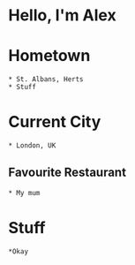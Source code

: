 # Hello, I'm Alex

# Hometown
	* St. Albans, Herts
	* Stuff

# Current City
	* London, UK

## Favourite Restaurant
	* My mum

# Stuff

	*Okay